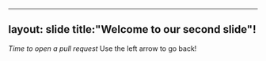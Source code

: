 ----
layout: slide
title:"Welcome to our second slide"!
----
_Time to open a pull request_
Use the left arrow to go back!
